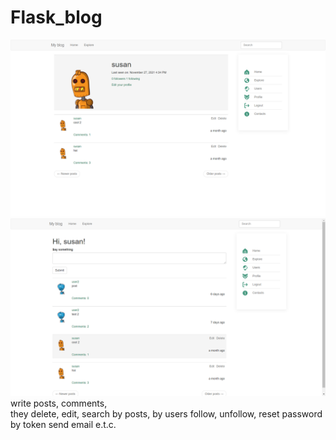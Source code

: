 # Flask_blog
![app](screenshots/profile.png)
![app](screenshots/home.png)
write posts, comments,  
they delete, edit,
search by posts, by users
follow, unfollow,
reset password by token
send email e.t.c.
